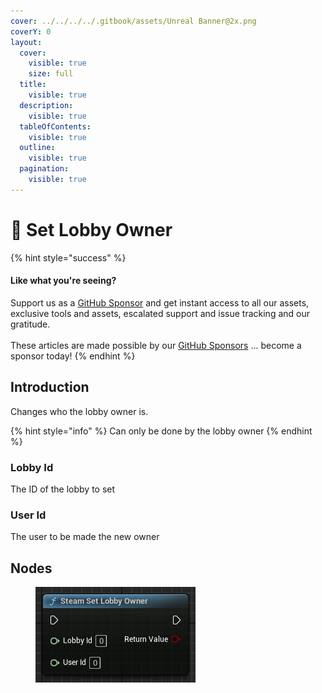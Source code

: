 ```yaml
---
cover: ../../../../.gitbook/assets/Unreal Banner@2x.png
coverY: 0
layout:
  cover:
    visible: true
    size: full
  title:
    visible: true
  description:
    visible: true
  tableOfContents:
    visible: true
  outline:
    visible: true
  pagination:
    visible: true
---
```


# 🔵 Set Lobby Owner

{% hint style="success" %}
#### Like what you're seeing?

Support us as a [GitHub Sponsor](../../../../become-a-sponsor/) and get instant access to all our assets, exclusive tools and assets, escalated support and issue tracking and our gratitude.\
\
These articles are made possible by our [GitHub Sponsors](../../../../become-a-sponsor/) ... become a sponsor today!
{% endhint %}

## Introduction

Changes who the lobby owner is.

{% hint style="info" %}
Can only be done by the lobby owner
{% endhint %}

### Lobby Id

The ID of the lobby to set&#x20;

### User Id

The user to be made the new owner

## Nodes

<figure><img src="../../../../.gitbook/assets/image (105).png" alt=""><figcaption></figcaption></figure>
